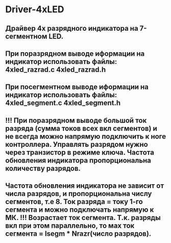 # Driver-4xLED
Драйвер 4х разрядного индикатора на 7-сегментном LED.
-------------------------------------
При поразрядном выводе иформации на индикатор использовать файлы:
4xled_razrad.c
4xled_razrad.h
-------------------------------------
При посегментном выводе иформации на индикатор использовать файлы:
4xled_segment.c
4xled_segment.h
-------------------------------------
!!! При поразрядном выводе большой ток разряда (сумма токов всех вкл сегментов) и не всегда можно напрямую подключить к ноге контроллера. 
Управлять разрядом нужно через транзистор в режиме ключа.
Частота обновления индикатора пропорциональна количеству разрядов.
-------------------------------------
Частота обновления индикатора не зависит от числа разрядов, и пропорциональна числу сегментов, т.е 8. Ток разряда = току 1-го сегмента 
и можно подключать напрямую к МК.
!!! Возрастает ток сегмента. Т.к. разряды вкл при этом параллельно, то мах ток сегмента = Isegm * Nrazr(число разрядов).
-------------------------------------
